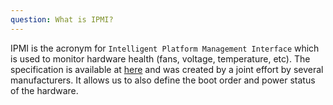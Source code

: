 ```yaml
---
question: What is IPMI?
---
```


IPMI is the acronym for `Intelligent Platform Management Interface`
which is used to monitor hardware health (fans, voltage, temperature,
etc). The specification is available at
[here](https://www.intel.com/content/www/us/en/products/docs/servers/ipmi/ipmi-home.html)
and was created by a joint effort by several manufacturers. It allows us
to also define the boot order and power status of the hardware.
